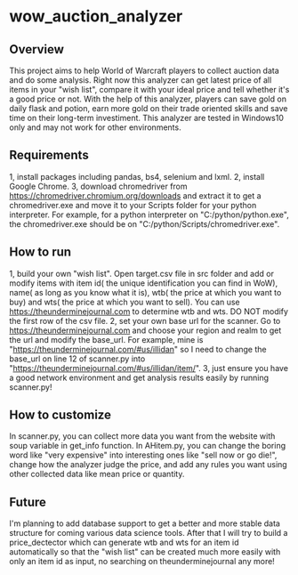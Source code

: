 # wow_auction_analyzer

## Overview
This project aims to help World of Warcraft players to collect auction data and do some analysis. Right now this analyzer can get latest price of all items in your "wish list", compare it with your ideal price and tell whether it's a good price or not. With the help of this analyzer, players can save gold on daily flask and potion, earn more gold on their trade oriented skills and save time on their long-term investiment. This analyzer are tested in Windows10 only and may not work for other environments.

## Requirements
1, install packages including pandas, bs4, selenium and lxml. 
2, install Google Chrome. 
3, download chromedriver from https://chromedriver.chromium.org/downloads and extract it to get a chromedriver.exe and move it to your Scripts folder for your python interpreter.
For example, for a python interpreter on "C:/python/python.exe", the chromedriver.exe should be on "C:/python/Scripts/chromedriver.exe".

## How to run
1, build your own "wish list". Open target.csv file in src folder and add or modify items with item id( the unique identification you can find in WoW), name( as long as you know what it is), wtb( the price at which you want to buy) and wts( the price at which you want to sell). 
You can use https://theunderminejournal.com to determine wtb and wts.
DO NOT modify the first row of the csv file.
2, set your own base url for the scanner. Go to https://theunderminejournal.com and choose your region and realm to get the url and modify the base_url. 
For example, mine is "https://theunderminejournal.com/#us/illidan" so I need to change the base_url on line 12 of scanner.py into "https://theunderminejournal.com/#us/illidan/item/".
3, just ensure you have a good network environment and get analysis results easily by running scanner.py!

## How to customize
In scanner.py, you can collect more data you want from the website with soup variable in get_info function.
In AHitem.py, you can change the boring word like "very expensive" into interesting ones like "sell now or go die!", change how the analyzer judge the price, and add any rules you want using other collected data like mean price or quantity.

## Future
I'm planning to add database support to get a better and more stable data structure for coming various data science tools. 
After that I will try to build a price_dectector which can generate wtb and wts for an item id automatically so that the "wish list" can be created much more easily with only an item id as input, no searching on theunderminejournal any more!
